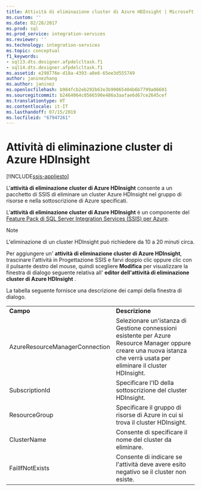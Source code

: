 ```yaml
---
title: Attività di eliminazione cluster di Azure HDInsight | Microsoft Docs
ms.custom: ''
ms.date: 02/28/2017
ms.prod: sql
ms.prod_service: integration-services
ms.reviewer: ''
ms.technology: integration-services
ms.topic: conceptual
f1_keywords:
- sql13.dts.designer.afpdelcltask.f1
- sql14.dts.designer.afpdelcltask.f1
ms.assetid: e298776e-d18a-4393-a8e6-65ee3d555749
author: janinezhang
ms.author: janinez
ms.openlocfilehash: b984fcb2eb292b63e3b99065404b6b7799a06601
ms.sourcegitcommit: b2464064c0566590e486a3aafae6d67ce2645cef
ms.translationtype: HT
ms.contentlocale: it-IT
ms.lasthandoff: 07/15/2019
ms.locfileid: "67947261"
---
```

# <a name="azure-hdinsight-delete-cluster-task"></a>Attività di eliminazione cluster di Azure HDInsight

[!INCLUDE[ssis-appliesto](../../includes/ssis-appliesto-ssvrpluslinux-asdb-asdw-xxx.md)]


L'**attività di eliminazione cluster di Azure HDInsight** consente a un pacchetto di SSIS di eliminare un cluster Azure HDInsight nel gruppo di risorse e nella sottoscrizione di Azure specificati.
  
L'**attività di eliminazione cluster di Azure HDInsight** è un componente del[ Feature Pack di SQL Server Integration Services (SSIS) per Azure](../../integration-services/azure-feature-pack-for-integration-services-ssis.md).
  
> [!NOTE]
> L'eliminazione di un cluster HDInsight può richiedere da 10 a 20 minuti circa.  
  
Per aggiungere un' **attività di eliminazione cluster di Azure HDInsight**, trascinare l'attività in Progettazione SSIS e farvi doppio clic oppure clic con il pulsante destro del mouse, quindi scegliere **Modifica** per visualizzare la finestra di dialogo seguente relativa all' **editor dell'attività di eliminazione cluster di Azure HDInsight** .  
  
La tabella seguente fornisce una descrizione dei campi della finestra di dialogo.  
  
|||  
|-|-|  
|**Campo**|**Descrizione**|  
|AzureResourceManagerConnection|Selezionare un'istanza di Gestione connessioni esistente per Azure Resource Manager oppure creare una nuova istanza che verrà usata per eliminare il cluster HDInsight.|
|SubscriptionId|Specificare l'ID della sottoscrizione del cluster HDInsight.|
|ResourceGroup|Specificare il gruppo di risorse di Azure in cui si trova il cluster HDInsight.|
|ClusterName|Consente di specificare il nome del cluster da eliminare.|  
|FailIfNotExists|Consente di indicare se l'attività deve avere esito negativo se il cluster non esiste.|
